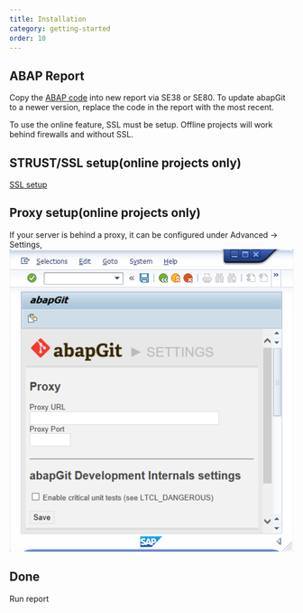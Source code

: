 ```yaml
---
title: Installation
category: getting-started
order: 10
---
```


## ABAP Report ##
Copy the [ABAP code](https://raw.githubusercontent.com/abapGit/build/master/zabapgit.abap) into new report via SE38 or SE80. To update abapGit to a newer version, replace the code in the report with the most recent.

To use the online feature, SSL must be setup. Offline projects will work behind firewalls and without SSL.

## STRUST/SSL setup(online projects only) ##

[SSL setup](guide-ssl-setup.html)

## Proxy setup(online projects only) ##
If your server is behind a proxy, it can be configured under Advanced -> Settings,
![](img/proxy.png)

## Done ##
Run report
